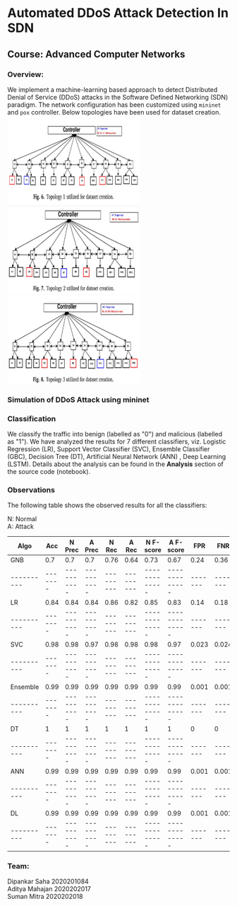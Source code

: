 # Automated DDoS Attack Detection In SDN

## Course: Advanced Computer Networks

### Overview:  
We implement a machine-learning based approach to detect Distributed Denial of Service (DDoS) attacks in the Software Defined Networking (SDN) paradigm. The network configuration has been customized using `mininet` and `pox` controller. Below topologies have been used for dataset creation.  
<img src="/Images/Topology1.JPG" alt="Topology 1" style="height: 200px; width:300px;"/> <img src="/Images/Topology2.JPG" alt="Topology 1" style="height: 200px; width:300px;"/> <img src="/Images/Topology3.JPG" alt="Topology 1" style="height: 200px; width:300px;"/>  

### Simulation of DDoS Attack using mininet

### Classification
We classify the traffic into benign (labelled as "0") and malicious (labelled as "1"). We have analyzed the results for 7 different classifiers, viz. Logistic Regression (LR), Support Vector Classifier (SVC), Ensemble Classifier (GBC), Decision Tree (DT), Artificial Neural Network (ANN) , Deep Learning (LSTM). Details about the analysis can be found in the **Analysis** section of the source code (notebook).  

### Observations
The following table shows the observed results for all the classifiers:  

N: Normal   
A: Attack  

| Algo     |   Acc |   N Prec |   A Prec |   N Rec |   A Rec |   N F-score |   A F-score |   FPR |   FNR |
|----------|-------|----------|----------|---------|---------|-------------|-------------|-------|-------|
| GNB      |  0.7  |     0.7  |     0.7  |    0.76 |    0.64 |        0.73 |        0.67 | 0.24  | 0.36  |
|----------|-------|----------|----------|---------|---------|-------------|-------------|-------|-------|
| LR       |  0.84 |     0.84 |     0.84 |    0.86 |    0.82 |        0.85 |        0.83 | 0.14  | 0.18  |
|----------|-------|----------|----------|---------|---------|-------------|-------------|-------|-------|
| SVC      |  0.98 |     0.98 |     0.97 |    0.98 |    0.98 |        0.98 |        0.97 | 0.023 | 0.024 |
|----------|-------|----------|----------|---------|---------|-------------|-------------|-------|-------|
| Ensemble |  0.99 |     0.99 |     0.99 |    0.99 |    0.99 |        0.99 |        0.99 | 0.001 | 0.001 |
|----------|-------|----------|----------|---------|---------|-------------|-------------|-------|-------|
| DT       |  1    |     1    |     1    |    1    |    1    |        1    |        1    | 0     | 0     |
|----------|-------|----------|----------|---------|---------|-------------|-------------|-------|-------|
| ANN      |  0.99 |     0.99 |     0.99 |    0.99 |    0.99 |        0.99 |        0.99 | 0.001 | 0.001 |
|----------|-------|----------|----------|---------|---------|-------------|-------------|-------|-------|
| DL       |  0.99 |     0.99 |     0.99 |    0.99 |    0.99 |        0.99 |        0.99 | 0.001 | 0.001 |
|----------|-------|----------|----------|---------|---------|-------------|-------------|-------|-------|
  



### Team:  
Dipankar Saha 2020201084  
Aditya Mahajan 2020202017  
Suman Mitra 2020202018
